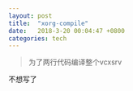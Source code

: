 ```yaml
---
layout: post
title:  "xorg-compile"
date:   2018-3-20 00:04:47 +0800
categories: tech
---
```


> 为了两行代码编译整个vcxsrv

不想写了

